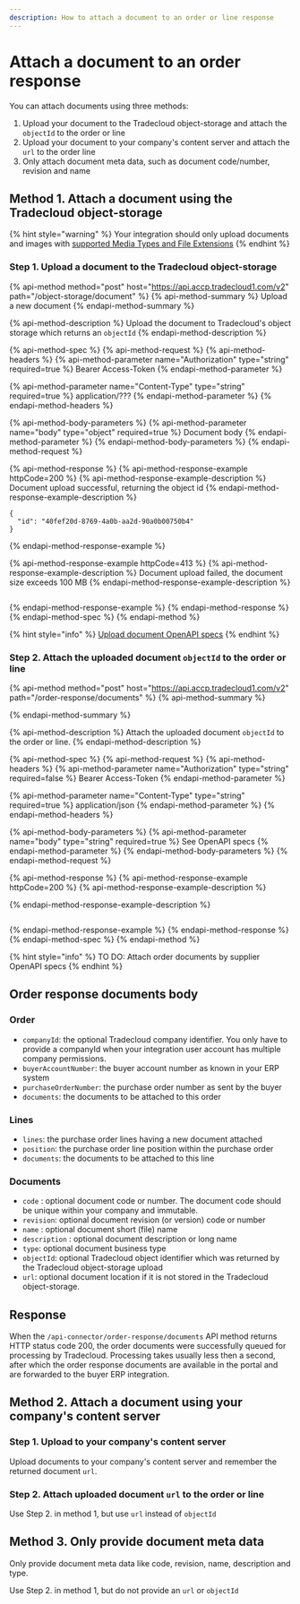 ```yaml
---
description: How to attach a document to an order or line response
---
```


# Attach a document to an order response

You can attach documents using three methods:

1. Upload your document to the Tradecloud object-storage and attach the `objectId` to the order or line
2. Upload your document to your company's content server and attach the `url` to the order line
3. Only attach document meta data, such as document code/number, revision and name

## Method 1. Attach a document using the Tradecloud object-storage

{% hint style="warning" %}
Your integration should only upload documents and images with [supported Media Types and File Extensions](../../security/media-types.md)
{% endhint %}

### Step 1. Upload a document to the Tradecloud object-storage

{% api-method method="post" host="https://api.accp.tradecloud1.com/v2" path="/object-storage/document" %}
{% api-method-summary %}
Upload a new document
{% endapi-method-summary %}

{% api-method-description %}
Upload the document to Tradecloud's object storage which returns an `objectId`
{% endapi-method-description %}

{% api-method-spec %}
{% api-method-request %}
{% api-method-headers %}
{% api-method-parameter name="Authorization" type="string" required=true %}
Bearer Access-Token
{% endapi-method-parameter %}

{% api-method-parameter name="Content-Type" type="string" required=true %}
application/???
{% endapi-method-parameter %}
{% endapi-method-headers %}

{% api-method-body-parameters %}
{% api-method-parameter name="body" type="object" required=true %}
Document body
{% endapi-method-parameter %}
{% endapi-method-body-parameters %}
{% endapi-method-request %}

{% api-method-response %}
{% api-method-response-example httpCode=200 %}
{% api-method-response-example-description %}
Document upload successful, returning the object id
{% endapi-method-response-example-description %}

```text
{
  "id": "40fef20d-8769-4a0b-aa2d-90a0b00750b4"
}
```
{% endapi-method-response-example %}

{% api-method-response-example httpCode=413 %}
{% api-method-response-example-description %}
Document upload failed, the document size exceeds 100 MB
{% endapi-method-response-example-description %}

```text

```
{% endapi-method-response-example %}
{% endapi-method-response %}
{% endapi-method-spec %}
{% endapi-method %}

{% hint style="info" %}
[Upload document OpenAPI specs](https://swagger-ui.accp.tradecloud1.com/?url=https://api.accp.tradecloud1.com/v2/object-storage/specs.yaml#/object-storage/uploadDocument)
{% endhint %}

### Step 2. Attach the uploaded document `objectId` to the order or line

{% api-method method="post" host="https://api.accp.tradecloud1.com/v2" path="/order-response/documents" %}
{% api-method-summary %}

{% endapi-method-summary %}

{% api-method-description %}
Attach the uploaded document `objectId` to the order or line.
{% endapi-method-description %}

{% api-method-spec %}
{% api-method-request %}
{% api-method-headers %}
{% api-method-parameter name="Authorization" type="string" required=false %}
Bearer Access-Token
{% endapi-method-parameter %}

{% api-method-parameter name="Content-Type" type="string" required=true %}
application/json
{% endapi-method-parameter %}
{% endapi-method-headers %}

{% api-method-body-parameters %}
{% api-method-parameter name="body" type="string" required=true %}
See OpenAPI specs
{% endapi-method-parameter %}
{% endapi-method-body-parameters %}
{% endapi-method-request %}

{% api-method-response %}
{% api-method-response-example httpCode=200 %}
{% api-method-response-example-description %}

{% endapi-method-response-example-description %}

```text

```
{% endapi-method-response-example %}
{% endapi-method-response %}
{% endapi-method-spec %}
{% endapi-method %}

{% hint style="info" %}
TO DO: Attach order documents by supplier OpenAPI specs
{% endhint %}

## Order response documents body

### Order

* `companyId`: the optional Tradecloud company identifier. You only have to provide a companyId when your integration user account has multiple company permissions.
* `buyerAccountNumber`: the buyer account number as known in your ERP system
* `purchaseOrderNumber`: the purchase order number as sent by the buyer
* `documents`: the documents to be attached to this order

### Lines

* `lines`: the purchase order lines having a new document attached
* `position`: the purchase order line position within the purchase order
* `documents`: the documents to be attached to this line

### Documents

* `code` : optional document code or number. The document code should be unique within your company and immutable.
* `revision`: optional document revision \(or version\) code or number
* `name` : optional document short \(file\) name
* `description` : optional document description or long name
* `type`: optional document business type
* `objectId`: optional Tradecloud object identifier which was returned by the Tradecloud object-storage upload
* `url`: optional document location if it is not stored in the Tradecloud object-storage.

## Response

When the `/api-connector/order-response/documents` API method returns HTTP status code 200, the order documents were successfully queued for processing by Tradecloud. Processing takes usually less then a second, after which the order response documents are available in the portal and are forwarded to the buyer ERP integration.

## Method 2. Attach a document using your company's content server

### Step 1. Upload to your company's content server

Upload documents to your company's content server and remember the returned document `url`.

### Step 2. Attach uploaded document `url` to the order or line

Use Step 2. in method 1, but use `url` instead of `objectId`

## Method 3. Only provide document meta data

Only provide document meta data like code, revision, name, description and type.

Use Step 2. in method 1, but do not provide an `url` or `objectId`

